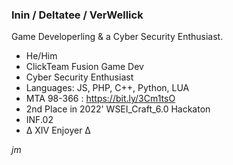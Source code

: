 ### **Inin / Deltatee / VerWellick**

Game Developerling & a Cyber Security Enthusiast.

 - He/Him
 - ClickTeam Fusion Game Dev
 - Cyber Security Enthusiast
 - Languages: JS, PHP, C++, Python, LUA
 - MTA 98-366 : https://bit.ly/3Cm1tsO
 - 2nd Place in 2022' WSEI_Craft_6.0 Hackaton
 - INF.02
 - Δ XIV Enjoyer Δ
 
 _jm_
